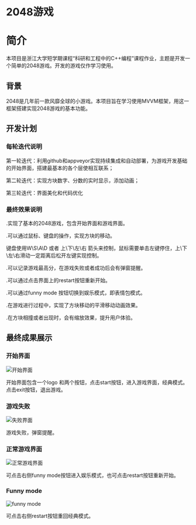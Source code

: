 # 2048游戏

简介
=====

本项目是浙江大学短学期课程“科研和工程中的C++编程”课程作业，主题是开发一个简单的2048游戏。开发的游戏仅作学习使用。


## 背景

2048是几年前一款风靡全球的小游戏。本项目旨在学习使用MVVM框架，用这一框架搭建实现2048游戏的基本功能。


## 开发计划

### 每轮迭代说明
第一轮迭代：利用github和appveyor实现持续集成和自动部署，为游戏开发基础的开始界面，搭建最基本的各个层使相互联系；

第二轮迭代：实现方块数字、分数的实时显示，添加动画；

第三轮迭代：界面美化和代码优化

### 最终效果说明
.实现了基本的2048游戏，包含开始界面和游戏界面。

.可以通过鼠标、键盘的操作，实现方块的移动。

  键盘使用W\S\A\D 或者 上\下\左\右 箭头来控制，鼠标需要单击左键停住，上\下\左\右滑动一定距离后松开左键实现控制。
  
.可以记录游戏最高分，在游戏失败或者成功后会有弹窗提醒。

.可以通过点击界面上的restart按钮重新开始。

.可以通过funny mode 按钮切换到娱乐模式，即表情包模式。

.在游戏进行过程中，实现了方块移动的平滑移动动画效果。

.在方块相撞或者出现时，会有缩放效果，提升用户体验。


## 最终成果展示
### 开始界面
![开始界面](https://github.com/blackwings0325/game/blob/master/picture/start.png)

开始界面包含一个logo 和两个按钮，点击start按钮，进入游戏界面，经典模式。点击exit按钮，退出游戏。
### 游戏失败
![失败界面](https://github.com/blackwings0325/game/blob/master/picture/lose.PNG)

游戏失败，弹窗提醒。
### 正常游戏界面
![正常游戏界面](https://github.com/blackwings0325/game/blob/master/picture/inthegame.PNG)

可点击右侧funny mode按钮进入娱乐模式，也可点击restart按钮重新开始。
###  Funny mode
![funny mode](https://github.com/blackwings0325/game/blob/master/picture/funny.png)

可点击右侧restart按钮重回经典模式。

